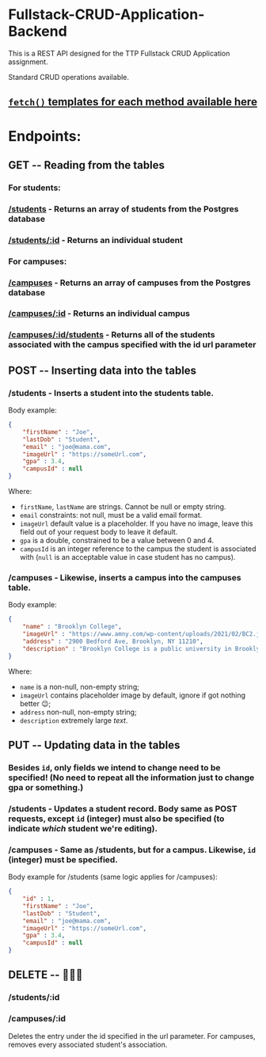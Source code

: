 # Fullstack-CRUD-Application-Backend

This is a REST API designed for the TTP Fullstack CRUD Application assignment.

Standard CRUD operations available.

## [`fetch()` templates for each method available here](https://github.com/Mordyfier/Fullstack-CRUD-Application-Backend/blob/master/FetchTemplates.md)

# Endpoints:

## GET -- Reading from the tables

### For students:
### [/students](https://ttp-college-db.herokuapp.com/students) - Returns an array of students from the Postgres database
### [/students/:id](https://ttp-college-db.herokuapp.com/students/2) - Returns an individual student

### For campuses:
### [/campuses](https://ttp-college-db.herokuapp.com/campuses) - Returns an array of campuses from the Postgres database
### [/campuses/:id](https://ttp-college-db.herokuapp.com/campuses/1) - Returns an individual campus
### [/campuses/:id/students](https://ttp-college-db.herokuapp.com/campuses/1/students) - Returns all of the students associated with the campus specified with the id url parameter

## POST -- Inserting data into the tables

### /students - Inserts a student into the students table. 
Body example: 
```JSON
{
    "firstName" : "Joe",
    "lastDob" : "Student",
    "email" : "joe@mama.com",
    "imageUrl" : "https://someUrl.com",
    "gpa" : 3.4,
    "campusId" : null
}
```

Where: 
- `firstName`, `lastName` are strings. Cannot be null or empty string.
- `email` constraints: not null, must be a valid email format.
- `imageUrl` default value is a placeholder. If you have no image, leave this field out of your request body to leave it default. 
- `gpa` is a double, constrained to be a value between 0 and 4.
- `campusId` is an integer reference to the campus the student is associated with (`null` is an acceptable value in case student has no campus). 


### /campuses - Likewise, inserts a campus into the campuses table.
Body example:
```JSON
{
    "name" : "Brooklyn College",
    "imageUrl" : "https://www.amny.com/wp-content/uploads/2021/02/BC2.jpg",
    "address" : "2900 Bedford Ave, Brooklyn, NY 11210",
    "description" : "Brooklyn College is a public university in Brooklyn, New York. It is part of the City University of New York system and enrolls about 15,000 undergraduate and 2,800 graduate students on a 35-acre campus."
}
```
Where: 
- `name` is a non-null, non-empty string; 
- `imageUrl` contains placeholder image by default, ignore if got nothing better 😉; 
- `address` non-null, non-empty string; 
- `description` extremely large *text*.

## PUT -- Updating data in the tables

### Besides `id`, only fields we intend to change need to be specified! (No need to repeat all the information just to change gpa or something.)

### /students - Updates a student record. Body same as POST requests, except `id` (integer) must also be specified (to indicate *which* student we're editing).

### /campuses - Same as /students, but for a campus. Likewise, `id` (integer) must be specified.

Body example for /students (same logic applies for /campuses):
```JSON
{
    "id" : 1,
    "firstName" : "Joe",
    "lastDob" : "Student",
    "email" : "joe@mama.com",
    "imageUrl" : "https://someUrl.com",
    "gpa" : 3.4,
    "campusId" : null
}
```


## DELETE -- 🤔🤔🤔

### /students/:id

### /campuses/:id

Deletes the entry under the id specified in the url parameter. For campuses, removes every associated student's association.
